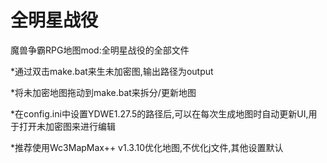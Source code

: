 全明星战役
=========================
魔兽争霸RPG地图mod:全明星战役的全部文件

*通过双击make.bat来生未加密图,输出路径为output

*将未加密地图拖动到make.bat来拆分/更新地图

*在config.ini中设置YDWE1.27.5的路径后,可以在每次生成地图时自动更新UI,用于打开未加密图来进行编辑

*推荐使用Wc3MapMax++ v1.3.10优化地图,不优化j文件,其他设置默认
